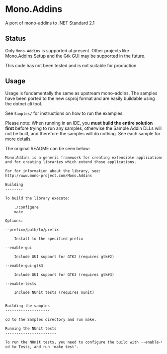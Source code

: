 # Mono.Addins
A port of mono-addins to .NET Standard 2.1

## Status
Only `Mono.Addins` is supported at present. Other
projects like Mono.Addins.Setup and the Gtk GUI
may be supported in the future.

This code has not been tested and is not suitable
for production.

## Usage
Usage is fundamentally the same as upstream
mono-addins. The samples have been ported to
the new csproj format and are easily buildable
using the dotnet cli tool.

See `Samples/` for instructions on how to run the examples.

Please note: When running in an IDE, you **must build the
entire solution first** before trying to run any samples,
otherwise the Sample Addin DLLs will not be built, and therefore
the samples will do nothing. See each sample for more details.

The original README can be seen below:

```txt
Mono.Addins is a generic framework for creating extensible applications,
and for creating libraries which extend those applications.

For for information about the library, see:
http://www.mono-project.com/Mono.Addins

Building
--------

To build the library execute:

	./configure
	make

Options:

--prefix=/path/to/prefix

	Install to the specified prefix

--enable-gui

	Include GUI support for GTK2 (requires gtk#2)

--enable-gui-gtk3

	Include GUI support for GTK3 (requires gtk#3)

--enable-tests

	Include NUnit tests (requires nunit)


Building the samples
--------------------

cd to the Samples directory and run make.

Running the NUnit tests
-----------------------

To run the NUnit tests, you need to configure the build with --enable-tests,
cd to Tests, and run 'make test'. 
```

